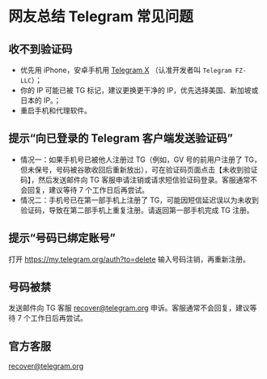 # 网友总结 Telegram 常见问题

## 收不到验证码
- 优先用 iPhone，安卓手机用 [Telegram X](https://apkpure.com/search?q=Telegram+X) （认准开发者叫 `Telegram FZ-LLC`）；
- 你的 IP 可能已被 TG 标记，建议更换更干净的 IP，优先选择美国、新加坡或日本的 IP。；
- 重启手机和代理软件。

## 提示“向已登录的 Telegram 客户端发送验证码”
- 情况一：如果手机号已被他人注册过 TG（例如，GV 号的前用户注册了 TG，但未保号，号码被谷歌收回后重新放出），可在验证码页面点击【未收到验证码】，然后发送邮件向 TG 客服申请注销或请求短信验证码登录。客服通常不会回复，建议等待 7 个工作日后再尝试。
- 情况二：手机号已在第一部手机上注册了 TG，可能因短信延迟误以为未收到验证码，导致在第二部手机上重复注册。请返回第一部手机完成 TG 注册。

## 提示“号码已绑定账号”
打开 https://my.telegram.org/auth?to=delete 输入号码注销，再重新注册。

## 号码被禁
发送邮件向 TG 客服 recover@telegram.org 申诉。客服通常不会回复，建议等待 7 个工作日后再尝试。

## 官方客服
recover@telegram.org
